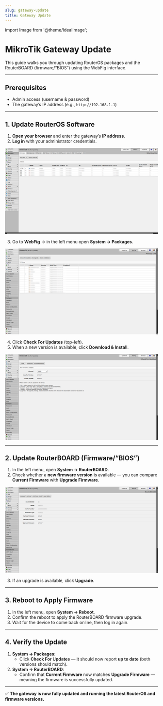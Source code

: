 ```yaml
---
slug: gateway-update
title: Gateway Update
---
```

import Image from '@theme/IdealImage';

# MikroTik Gateway Update

This guide walks you through updating RouterOS packages and the RouterBOARD (firmware/“BIOS”) using the WebFig interface.

---

## Prerequisites
- Admin access (username & password)
- The gateway’s IP address (e.g., `http://192.168.1.1`)

---

## 1. Update RouterOS Software

1. **Open your browser** and enter the gateway’s **IP address**.
2. **Log in** with your administrator credentials.

![](mikrotik-update-0.png)

3. Go to **WebFig** → in the left menu open **System → Packages**.

![](mikrotik-update-1.png)

4. Click **Check For Updates** (top-left).
5. When a new version is available, click **Download & Install**.

![](mikrotik-update-2.png)

---

## 2. Update RouterBOARD (Firmware/“BIOS”)

1. In the left menu, open **System → RouterBOARD**.
2. Check whether a **new firmware version** is available — you can compare **Current Firmware** with **Upgrade Firmware**.

![](mikrotik-update-3.png)

3. If an upgrade is available, click **Upgrade**.

---

## 3. Reboot to Apply Firmware

1. In the left menu, open **System → Reboot**.
2. Confirm the reboot to apply the RouterBOARD firmware upgrade.
3. Wait for the device to come back online, then log in again.

---

## 4. Verify the Update

1. **System → Packages**:  
   - Click **Check For Updates** — it should now report **up to date** (both versions should match).
2. **System → RouterBOARD**:  
   - Confirm that **Current Firmware** now matches **Upgrade Firmware** — meaning the firmware is successfully updated.

---

✅ **The gateway is now fully updated and running the latest RouterOS and firmware versions.**
